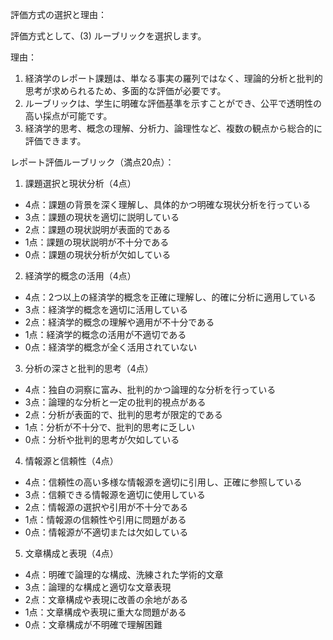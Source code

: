 評価方式の選択と理由：

評価方式として、(3) ルーブリックを選択します。

理由：
1. 経済学のレポート課題は、単なる事実の羅列ではなく、理論的分析と批判的思考が求められるため、多面的な評価が必要です。
2. ルーブリックは、学生に明確な評価基準を示すことができ、公平で透明性の高い採点が可能です。
3. 経済学的思考、概念の理解、分析力、論理性など、複数の観点から総合的に評価できます。

レポート評価ルーブリック（満点20点）：

1. 課題選択と現状分析（4点）
- 4点：課題の背景を深く理解し、具体的かつ明確な現状分析を行っている
- 3点：課題の現状を適切に説明している
- 2点：課題の現状説明が表面的である
- 1点：課題の現状説明が不十分である
- 0点：課題の現状分析が欠如している

2. 経済学的概念の活用（4点）
- 4点：2つ以上の経済学的概念を正確に理解し、的確に分析に適用している
- 3点：経済学的概念を適切に活用している
- 2点：経済学的概念の理解や適用が不十分である
- 1点：経済学的概念の活用が不適切である
- 0点：経済学的概念が全く活用されていない

3. 分析の深さと批判的思考（4点）
- 4点：独自の洞察に富み、批判的かつ論理的な分析を行っている
- 3点：論理的な分析と一定の批判的視点がある
- 2点：分析が表面的で、批判的思考が限定的である
- 1点：分析が不十分で、批判的思考に乏しい
- 0点：分析や批判的思考が欠如している

4. 情報源と信頼性（4点）
- 4点：信頼性の高い多様な情報源を適切に引用し、正確に参照している
- 3点：信頼できる情報源を適切に使用している
- 2点：情報源の選択や引用が不十分である
- 1点：情報源の信頼性や引用に問題がある
- 0点：情報源が不適切または欠如している

5. 文章構成と表現（4点）
- 4点：明確で論理的な構成、洗練された学術的文章
- 3点：論理的な構成と適切な文章表現
- 2点：文章構成や表現に改善の余地がある
- 1点：文章構成や表現に重大な問題がある
- 0点：文章構成が不明確で理解困難